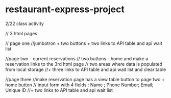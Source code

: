 # restaurant-express-project
2/22 class activity


// 3 html pages

// page one
//jumbotron + two buttons + two links to API table and api wait list 

//page two - current reservations 
// two buttons - home and make a reservation links to the 3rd html page
// two areas where data is populated from local storage
//+ three links to API table and api wait list and clear table

//page three
//make reservation page has a view table button to page two + home button 
// input form with 4 fields : Name ; Phone Number; Email; Unique ID
//+ two links to API table and api wait list 
